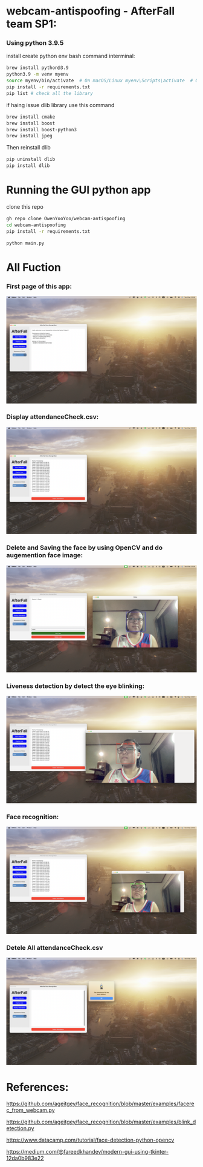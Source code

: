 # webcam-antispoofing - AfterFall team SP1:

### Using python 3.9.5

install create python env bash command interminal:
```bash
brew install python@3.9  
python3.9 -m venv myenv
source myenv/bin/activate  # On macOS/Linux myenv\Scripts\activate  # On Windows
pip install -r requirements.txt
pip list # check all the library
```

if haing issue dlib library use this command 
```bash
brew install cmake
brew install boost
brew install boost-python3
brew install jpeg
```

Then reinstall dlib

```bash
pip uninstall dlib
pip install dlib
```

# Running the GUI python app

clone this repo
```bash
gh repo clone OwenYooYoo/webcam-antispoofing
cd webcam-antispoofing
pip install -r requirements.txt
```

```bash
python main.py

```
# All Fuction

### First page of this app:
![image](imageForReadme/1.png)
### Display attendanceCheck.csv:
![image](imageForReadme/2.png)
### Delete and Saving the face by using OpenCV and do augemention face image: 
![image](imageForReadme/3.png)
### Liveness detection by detect the eye blinking:
![image](imageForReadme/4.png)
### Face recognition:
![image](imageForReadme/5.png)
### Detele All attendanceCheck.csv
![image](imageForReadme/6.png)

# References:

https://github.com/ageitgey/face_recognition/blob/master/examples/facerec_from_webcam.py

https://github.com/ageitgey/face_recognition/blob/master/examples/blink_detection.py

https://www.datacamp.com/tutorial/face-detection-python-opencv

https://medium.com/@fareedkhandev/modern-gui-using-tkinter-12da0b983e22

